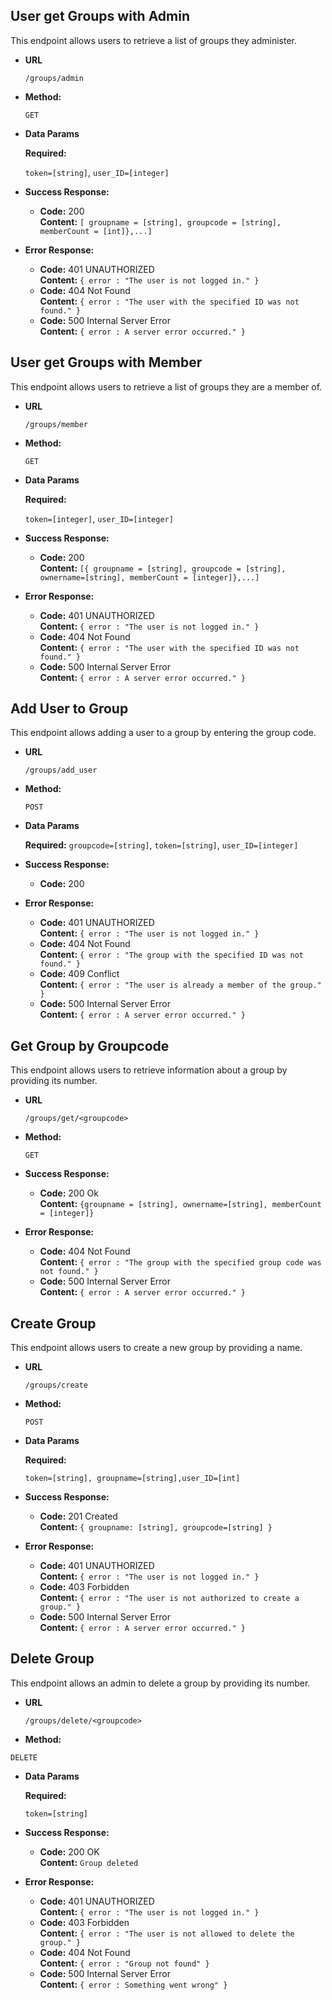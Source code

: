 ## **User get Groups with Admin**

This endpoint allows users to retrieve a list of groups they administer.

- **URL**

  `/groups/admin`

- **Method:**

  `GET`

- **Data Params**

  **Required:**

  `token=[string]`,
  `user_ID=[integer]`


- **Success Response:**

  - **Code:** 200 <br />
    **Content:** `[ groupname = [string], groupcode = [string], memberCount = [int]},...]`

- **Error Response:**

  - **Code:** 401 UNAUTHORIZED <br />
    **Content:** `{ error : "The user is not logged in." }`
  - **Code:** 404 Not Found<br />
    **Content:** `{ error : "The user with the specified ID was not found." }`
  - **Code:** 500 Internal Server Error<br />
    **Content:** `{ error : A server error occurred." }` 

## **User get Groups with Member**

This endpoint allows users to retrieve a list of groups they are a member of.

- **URL**

  `/groups/member`


- **Method:**


  `GET`

- **Data Params**

  **Required:**

  `token=[integer]`,
   `user_ID=[integer]`

- **Success Response:**

  - **Code:** 200 <br />
    **Content:** `[{ groupname = [string], groupcode = [string], ownername=[string], memberCount = [integer]},...] `


- **Error Response:**

  - **Code:** 401 UNAUTHORIZED <br />
    **Content:** `{ error : "The user is not logged in." }`
  - **Code:** 404 Not Found<br />
    **Content:** `{ error : "The user with the specified ID was not found." }`
  - **Code:** 500 Internal Server Error<br />
    **Content:** `{ error : A server error occurred." }`

## **Add User to Group**

This endpoint allows adding a user to a group by entering the group code.

- **URL**

  `/groups/add_user`

- **Method:**

  `POST`

- **Data Params**

  **Required:**
  `groupcode=[string]`,
  `token=[string]`,
  `user_ID=[integer]`

- **Success Response:**

  - **Code:** 200 <br />

- **Error Response:**

  - **Code:** 401 UNAUTHORIZED <br />
    **Content:** `{ error : "The user is not logged in." }`
  - **Code:** 404 Not Found<br />
    **Content:** `{ error : "The group with the specified ID was not found." }`
  - **Code:** 409 Conflict<br />
    **Content:** `{ error : "The user is already a member of the group." }`
  - **Code:** 500 Internal Server Error<br />
    **Content:** `{ error : A server error occurred." }`

## **Get Group by Groupcode**

This endpoint allows users to retrieve information about a group by providing its number.

- **URL**

  `/groups/get/<groupcode>`

- **Method:**

  `GET`

- **Success Response:**

  - **Code:** 200 Ok<br />
    **Content:** `{groupname = [string], ownername=[string], memberCount = [integer]}`

- **Error Response:**

  - **Code:** 404 Not Found<br />
    **Content:** `{ error : "The group with the specified group code was not found." }`
  - **Code:** 500 Internal Server Error<br />
    **Content:** `{ error : A server error occurred." }` 

## **Create Group**

This endpoint allows users to create a new group by providing a name.

- **URL**

  `/groups/create`

- **Method:**

  `POST`

- **Data Params**

  **Required:**

  `token=[string], groupname=[string],user_ID=[int]`

- **Success Response:**

  - **Code:** 201 Created<br />
    **Content:** `{ groupname: [string], groupcode=[string] }`

- **Error Response:**

  - **Code:** 401 UNAUTHORIZED <br />
    **Content:** `{ error : "The user is not logged in." }`
  - **Code:** 403 Forbidden <br />
    **Content:** `{ error : "The user is not authorized to create a group." }`
  - **Code:** 500 Internal Server Error<br />
    **Content:** `{ error : A server error occurred." }`

**Delete Group**
---

This endpoint allows an admin to delete a group by providing its number.

- **URL**

  `/groups/delete/<groupcode>`

- **Method:**

`DELETE`

- **Data Params**

  **Required:**

  `token=[string]`

- **Success Response:**

  - **Code:** 200 OK<br />
    **Content:** `Group deleted`
  

- **Error Response:**

  - **Code:** 401 UNAUTHORIZED <br />
    **Content:** `{ error : "The user is not logged in." }`
  - **Code:** 403 Forbidden <br />
    **Content:** `{ error : "The user is not allowed to delete the group." }`
  - **Code:** 404 Not Found<br />
    **Content:** `{ error : "Group not found" }`
  - **Code:** 500 Internal Server Error<br />
    **Content:** `{ error : Something went wrong" }`
